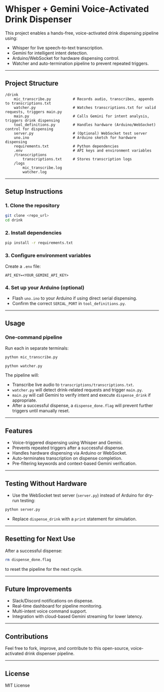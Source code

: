 # Whisper + Gemini Voice-Activated Drink Dispenser

This project enables a hands-free, voice-activated drink dispensing pipeline using:

- Whisper for live speech-to-text transcription.
- Gemini for intelligent intent detection.
- Arduino/WebSocket for hardware dispensing control.
- Watcher and auto-termination pipeline to prevent repeated triggers.

---

## Project Structure

```
/drink
    mic_transcribe.py          # Records audio, transcribes, appends to transcriptions.txt
    watcher.py                 # Watches transcriptions.txt for valid requests, triggers main.py
    main.py                    # Calls Gemini for intent analysis, triggers drink dispensing
    tool_definitions.py        # Handles hardware (Arduino/WebSocket) control for dispensing
    server.py                  # (Optional) WebSocket test server
    uno.ino                    # Arduino sketch for hardware dispensing
    requirements.txt           # Python dependencies
    .env                       # API keys and environment variables
    /transcriptions
        transcriptions.txt     # Stores transcription logs
    /logs
        mic_transcribe.log
        watcher.log
```

---

## Setup Instructions

### 1. Clone the repository

```bash
git clone <repo_url>
cd drink
```

### 2. Install dependencies

```bash
pip install -r requirements.txt
```

### 3. Configure environment variables

Create a `.env` file:

```
API_KEY=<YOUR_GEMINI_API_KEY>
```

### 4. Set up your Arduino (optional)

- Flash `uno.ino` to your Arduino if using direct serial dispensing.
- Confirm the correct `SERIAL_PORT` in `tool_definitions.py`.

---

## Usage

### One-command pipeline

Run each in separate terminals:

```bash
python mic_transcribe.py
```

```bash
python watcher.py
```

The pipeline will:

- Transcribe live audio to `transcriptions/transcriptions.txt`.
- `watcher.py` will detect drink-related requests and trigger `main.py`.
- `main.py` will call Gemini to verify intent and execute `dispense_drink` if appropriate.
- After a successful dispense, a `dispense_done.flag` will prevent further triggers until manually reset.

---

## Features

- Voice-triggered dispensing using Whisper and Gemini.
- Prevents repeated triggers after a successful dispense.
- Handles hardware dispensing via Arduino or WebSocket.
- Auto-terminates transcription on dispense completion.
- Pre-filtering keywords and context-based Gemini verification.

---

## Testing Without Hardware

- Use the WebSocket test server (`server.py`) instead of Arduino for dry-run testing:

```bash
python server.py
```

- Replace `dispense_drink` with a `print` statement for simulation.

---

## Resetting for Next Use

After a successful dispense:

```bash
rm dispense_done.flag
```

to reset the pipeline for the next cycle.

---

## Future Improvements

- Slack/Discord notifications on dispense.
- Real-time dashboard for pipeline monitoring.
- Multi-intent voice command support.
- Integration with cloud-based Gemini streaming for lower latency.

---

## Contributions

Feel free to fork, improve, and contribute to this open-source, voice-activated drink dispenser pipeline.

---

## License

MIT License
